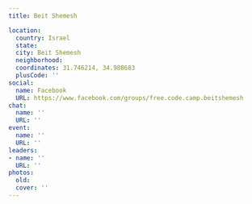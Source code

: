 ```yaml
---
title: Beit Shemesh

location:
  country: Israel
  state: 
  city: Beit Shemesh
  neighborhood: 
  coordinates: 31.746214, 34.988683
  plusCode: ''
social:
  name: Facebook
  URL: https://www.facebook.com/groups/free.code.camp.beitshemesh
chat:
  name: ''
  URL: ''
event:
  name: ''
  URL: ''
leaders:
- name: ''
  URL: ''
photos:
  old: 
  cover: ''
---
```


